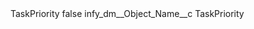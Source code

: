 <?xml version="1.0" encoding="UTF-8"?>
<CustomMetadata xmlns="http://soap.sforce.com/2006/04/metadata" xmlns:xsi="http://www.w3.org/2001/XMLSchema-instance" xmlns:xsd="http://www.w3.org/2001/XMLSchema">
    <label>TaskPriority</label>
    <protected>false</protected>
    <values>
        <field>infy_dm__Object_Name__c</field>
        <value xsi:type="xsd:string">TaskPriority</value>
    </values>
</CustomMetadata>
